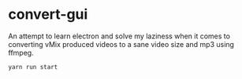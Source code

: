 # convert-gui

An attempt to learn electron and solve my laziness when it comes to converting vMix produced videos to a sane video size and mp3 using ffmpeg.

`
yarn run start
`
